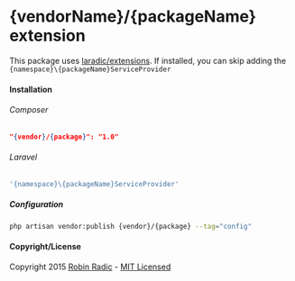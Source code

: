 {vendorName}/{packageName} extension
===============================

This package uses [laradic/extensions](https://github.com/laradic/extensions).
If installed, you can skip adding the `{namespace}\{packageName}ServiceProvider`
  
#### Installation  
###### Composer
```JSON
"{vendor}/{package}": "1.0"
```
  
###### Laravel
```php
'{namespace}\{packageName}ServiceProvider'
```

##### Configuration
```sh
php artisan vendor:publish {vendor}/{package} --tag="config"
```
  
#### Copyright/License
Copyright 2015 [Robin Radic](https://github.com/RobinRadic) - [MIT Licensed](http://radic.mit-license.org)
